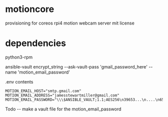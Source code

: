 # motioncore
provisioning for coreos rpi4 motion webcam server
mit license

# dependencies
  python3-rpm

ansible-vault encrypt_string --ask-vault-pass 'gmail_password_here' --name 'motion_email_password'

.env contents
```
MOTION_EMAIL_HOST="smtp.gmail.com"
MOTION_EMAIL_ADDRESS="jamesstewartmiller@gmail.com"
MOTION_EMAIL_PASSWORD="\\\$ANSIBLE_VAULT;1.1;AES256\n39653...\n....\n653534643561"
```

Todo -- make a vault file for the motion_email_password
